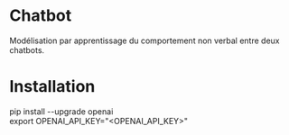 # Chatbot
Modélisation par apprentissage du comportement non verbal  entre deux chatbots.



# Installation
pip install --upgrade openai  
export OPENAI_API_KEY="<OPENAI_API_KEY>"  
 
